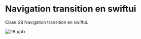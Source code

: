 # Navigation transition en swiftui
Clase 28 Navigation transition en swiftui.

![28 pptx](https://github.com/user-attachments/assets/c912592a-ed2c-49b4-adf1-3e73456a163e)


